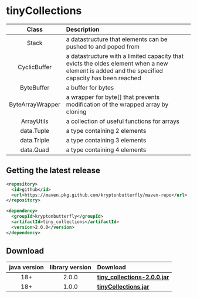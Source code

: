 # tinyCollections

Class            | Description
:--------------: | :----------
Stack            | a datastructure that elements can be pushed to and poped from
CyclicBuffer     | a datastructure with a limited capacity that evicts the oldes element when a new element is added and the specified capacity has been reached
ByteBuffer       | a buffer for bytes
ByteArrayWrapper | a wrapper for byte[] that prevents modification of the wrapped array by cloning
ArrayUtils       | a collection of useful functions for arrays
data.Tuple       | a type containing 2 elements
data.Triple      | a type containing 3 elements
data.Quad        | a type containing 4 elements

## Getting the latest release

```xml
<repository>
  <id>github</id>
  <url>https://maven.pkg.github.com/kryptonbutterfly/maven-repo</url>
</repository>
```

```xml
<dependency>
  <groupId>kryptonbutterfly</groupId>
  <artifactId>tiny_collections</artifactId>
  <version>2.0.0</version>
</dependency>
```

## Download
java version | library version | Download
:----------: | :-------------: | :-------
18+          | 2.0.0           | [**tiny_collections-2.0.0.jar**](https://github-registry-files.githubusercontent.com/731108692/8be32200-b663-11ee-9c57-414ec1d0ce71?X-Amz-Algorithm=AWS4-HMAC-SHA256&X-Amz-Credential=AKIAVCODYLSA53PQK4ZA%2F20240118%2Fus-east-1%2Fs3%2Faws4_request&X-Amz-Date=20240118T234225Z&X-Amz-Expires=300&X-Amz-Signature=7c480e63b153177df7146bb6551240ba3ae255c6781d2de98063b0c525b5018c&X-Amz-SignedHeaders=host&actor_id=0&key_id=0&repo_id=731108692&response-content-disposition=filename%3Dtiny_collections-2.0.0.jar&response-content-type=application%2Foctet-stream)
18+          | 1.0.0           | [**tinyCollections.jar**](https://github.com/kryptonbutterfly/tinyCollections/releases/download/v1.0.0/tinyCollections.jar)

